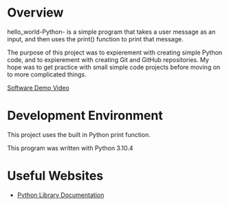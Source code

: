 # Overview

hello_world-Python- is a simple program that takes a user message as an input, and then uses the
print() function to print that message.

The purpose of this project was to expierement with creating simple Python code, and to expierement
with creating Git and GitHub repositories. My hope was to get practice with small simple code projects
before moving on to more complicated things.

[Software Demo Video](https://youtu.be/Kf2Or1Zbuyk)

# Development Environment

This project uses the built in Python print function.

This program was written with Python 3.10.4

# Useful Websites

* [Python Library Documentation](https://docs.python.org/3/library/functions.html)
